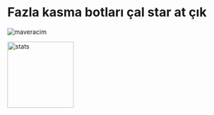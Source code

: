 # Fazla kasma botları çal star at çık
<img src="https://komarev.com/ghpvc/?username=maveracim&label=Stalklanma%20Sayısı&color=552b75" alt="maveracim" />
<p align="left">
   <img src="https://github-readme-stats.vercel.app/api?username=Maveracim&count_private=true&show_icons=true&theme=dark&hide_border=true" width="%100" height="150px" alt="stats" />
